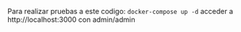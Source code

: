 Para realizar pruebas a este codigo:
`docker-compose up -d`
acceder a http://localhost:3000 con admin/admin

